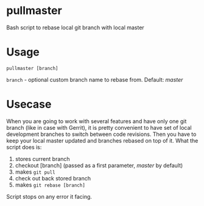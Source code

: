 # pullmaster
Bash script to rebase local git branch with local master

# Usage
`pullmaster [branch]`
  
  `branch` - optional custom branch name to rebase from. Default: _master_

# Usecase
When you are going to work with several features and have only one git branch (like in case with Gerrit), it is pretty convenient to have set of local development branches to switch between code revisions. Then you have to keep your local master updated and branches rebased on top of it. What the script does is:

1. stores current branch
1. checkout [branch] (passed as a first parameter, *master* by default)
1. makes `git pull`
1. check out back stored branch
1. makes `git rebase [branch]`

Script stops on any error it facing.
